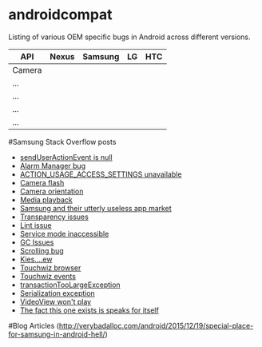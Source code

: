 # androidcompat
Listing of various OEM specific bugs in Android across different versions.

| API | Nexus | Samsung  |  LG |  HTC |
|--------------|--------|---|---|---|
| Camera        |        |   |   |   |
| ...      |        |   |   |   |
| ...           |        |   |   |   |
| ...         |        |   |   |   |
| ...      |        |   |   |   |

#Samsung Stack Overflow posts
* [sendUserActionEvent is null](http://stackoverflow.com/questions/18028666/senduseractionevent-is-null)
* [Alarm Manager bug](http://stackoverflow.com/questions/34074955/android-exact-alarm-is-always-3-minutes-off)
* [ACTION_USAGE_ACCESS_SETTINGS unavailable](http://stackoverflow.com/questions/28296633/android-usage-access-for-android-5-samsung-devices)
* [Camera flash](http://stackoverflow.com/questions/5017455/how-to-use-camera-flash-led-as-torch-on-a-samsung-galaxy-tab/5017623#5017623)
* [Camera orientation](http://stackoverflow.com/questions/16019165/summary-take-a-picture-utilizing-camera-intent-and-display-the-photo-with-corre/16295134#16295134)
* [Media playback](http://stackoverflow.com/questions/16672568/mediaplayer-error-1-1004-aka-media-error-io-trying-to-stream-music-on-samsun/18378273#18378273)
* [Samsung and their utterly useless app market](http://stackoverflow.com/questions/10342327/does-samsung-apps-support-a-uri-scheme-to-redirect-to-specific-apps/10361205#10361205)
* [Transparency issues](http://stackoverflow.com/questions/20971221/transparency-issues-samsung-galaxy-s3)
* [Lint issue](http://stackoverflow.com/questions/27449776/conflicting-lint-messages-regarding-paddingstart-usage)
* [Service mode inaccessible](http://stackoverflow.com/questions/20248195/open-servicemode-menu-programatically-in-android/20453763#20453763)
* [GC Issues](http://stackoverflow.com/questions/24021609/how-to-handle-java-util-concurrent-timeoutexception-android-os-binderproxy-fin/24173605#24173605)
* [Scrolling bug](http://stackoverflow.com/questions/11571157/android-browser-samsung-galaxy-sii-scrolling-bug-on-web-forms-select-list-hit)
* [Kies....ew](http://stackoverflow.com/questions/16954434/unable-to-connect-samsung-galaxy-tab2-gt-p3100-to-pc/18099852#18099852)
* [Touchwiz browser](http://stackoverflow.com/questions/27439198/css-how-to-address-samsung-android-browser)
* [Touchwiz events](http://stackoverflow.com/questions/14258234/onoffsetschanged-not-called-by-touchwiz)
* [transactionTooLargeException](http://stackoverflow.com/questions/26385891/android-adding-window-failed-android-os-transactiontoolargeexception-on-samsu)
* [Serialization exception](http://stackoverflow.com/questions/30703845/exception-on-serialization-on-samsung-galaxy-s5)
* [VideoView won't play](http://stackoverflow.com/questions/9472052/android-3-1-galaxy-tab-videoview-wont-play?s=79%7C0.0000)
* [The fact this one exists is speaks for itself](http://stackoverflow.com/questions/4928267/where-to-report-device-specific-bugs-to-samsung)


#Blog Articles
  (http://verybadalloc.com/android/2015/12/19/special-place-for-samsung-in-android-hell/)
